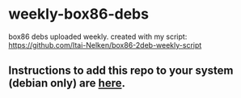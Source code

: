 # weekly-box86-debs
box86 debs uploaded weekly.
created with my script: https://github.com/Itai-Nelken/box86-2deb-weekly-script
## Instructions to add this repo to your system (debian only) are [here](https://itai-nelken.github.io/weekly-box86-debs/).

